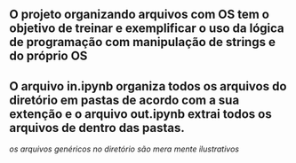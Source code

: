## O projeto organizando arquivos com OS tem o objetivo de treinar e exemplificar o uso da lógica de programação com manipulação de strings e do próprio OS

## O arquivo in.ipynb organiza todos os arquivos do diretório em pastas de acordo com a sua extenção e o arquivo out.ipynb extrai todos os arquivos de dentro das pastas.

*os arquivos genéricos no diretório são mera mente ilustrativos*

